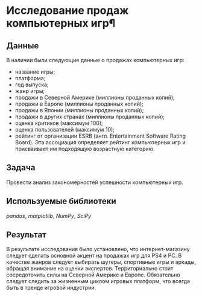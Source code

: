 # Исследование продаж компьютерных игр¶

## Данные

В наличии были следующие данные о продажах компьютерных игр:

- название игры;
- платформа;
- год выпуска;
- жанр игры;
- продажи в Северной Америке (миллионы проданных копий);
- продажи в Европе (миллионы проданных копий);
- продажи в Японии (миллионы проданных копий);
- продажи в других странах (миллионы проданных копий);
- оценка критиков (максимум 100);
- оценка пользователей (максимум 10);
- рейтинг от организации ESRB (англ. Entertainment Software Rating Board). Эта ассоциация определяет рейтинг компьютерных игр и присваивает им подходящую возрастную категорию.

## Задача

Провести анализ закономерностей успешности компьютерных игр.

## Используемые библиотеки

*pandas*, *matplotlib*, *NumPy*, *SciPy*

## Результат

В результате исследования было установлено, что интернет-магазину следует сделать основной акцент на продажах игр для PS4 и PC. В качестве жанров следует выбирать шутеры, спортивные игры и аркады, обращая внимание на оценки экспертов. Территориально стоит сосредоточить силы на Северной Америке и Европе. Обязательно следует следить за жизненным циклом игровых платформ, что всегда быть в тренде игровой индустрии.

